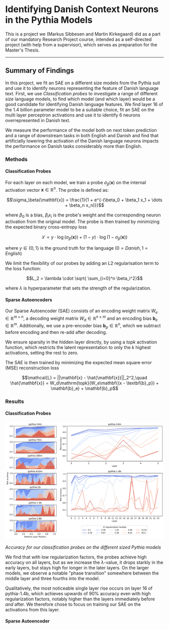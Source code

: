 # Identifying Danish Context Neurons in the Pythia Models

This is a project we (Markus Sibbesen and Martin Kirkegaard) did as a part of our mandatory Research Project course, intended as a self-directed project (with help from a supervisor), which serves as preparation for the Master's Thesis.

---

## Summary of Findings

In this project, we fit an SAE on a different size models from the Pythia suit and use it to identify neurons representing the feature of Danish language text. First, we use *Classification probes* to investigate a range of different size language models, to find which model (and which layer) would be a good candidate for identifying Danish language features. We find layer 16 of the 1.4 billion parameter model to be a suitable choice, fit an SAE on the multi layer perceptron activations and use it to identify 6 neurons overrepresented in Danish text.

We measure the performance of the model both on next token prediction and a range of downstream tasks in both English and Danish and find that artificially lowering the activation of the Danish language neurons impacts the performance on Danish tasks considerably more than English.


### Methods

#### Classification Probes

For each layer on each model, we train a probe $\sigma_\beta(\mathbf{x})$ on the internal activation vector $\mathbf{x}\in \mathbb{R}^n$. The probe is defined as:

```math
\sigma_\beta(\mathbf{x}) = \frac{1}{1 + e^{-(\beta_0 + \beta_1 x_1 + \dots + \beta_n x_n)}}
```
where $\beta_0$ is a bias, $\beta_ix_i$ is the probe's weight and the corresponding neuron activation from the original model. The probe is then trained by minimizing the expected binary cross-entropy loss

```math
\mathcal{L} = y \cdot\log(\sigma_\beta(\mathbf{x})) + (1-y)\cdot\log(1 -\sigma_\beta(\mathbf{x}))
```
where $y \in \{0, 1\}$ is the ground truth for the language ($0=Danish, 1=English$)

We limit the flexibility of our probes by adding an L2 regularisation term to the loss function:

```math
L_2 = \lambda \cdot \sqrt{ \sum_{i=0}^n \beta_i^2}
```
where $\lambda$ is hyperparameter that sets the strength of the regularization.


#### Sparse Autoencoders

Our Sparse Autoencoder (SAE) consists of an encoding weight matrix $W_e \in \mathbb{R}^{m \times n}$, a decoding weight matrix $W_d \in \mathbb{R}^{n \times m}$ and an encoding bias $\mathbf{b}_e \in \mathbb{R}^m$. Additionally, we use a pre-encoder bias $\mathbf{b}_p \in \mathbb{R}^n$, which we subtract before encoding and then re-add after decoding. 

We ensure sparsity in the hidden layer directly, by using a $topk$ activation function, which restricts the latent representation to only the $k$ highest activations, setting the rest to zero. 


The SAE is then trained by minimizing the expected mean square error (MSE) reconstruction loss 
```math
\mathcal{L} = ||\mathbf{x} - \hat{\mathbf{x}}||_2^2,\quad
\hat{\mathbf{x}} = W_d\mathrm{topk}(W_e\mathbf{(x - \textbf{b}_p}) + \mathbf{b}_e) + \mathbf{b}_p
```


### Results

#### Classification Probes

![Probe Results](figures/sparse_probes_superfigure/superfigure.png)

*Accuracy for our classification probes on the different sized Pythia models*

We find that with low regularization factors, the probes achieve high accuracy on all layers, but as we increase the $\lambda$-value, it drops starkly in the early layers, but stays high for longer in the later layers. On the larger models, we observe a notable "phase transition" somewhere between the middle layer and three fourths into the model.

Qualitatively, the most noticeable single layer rise occurs on layer 16 of pythia-1.4b, which achieves upwards of $90\%$ accuracy even with high regularization factors, notably higher than the layers immediately before *and* after. We therefore chose to focus on training our SAE on the activations from this layer.

#### Sparse Autoencoder




